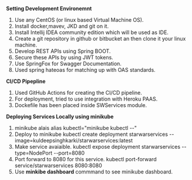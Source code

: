 **Setting Development Environemnt**
1. Use any CentOS (or linux based Virtual Machine OS).
2. Install docker,mavev, JKD and git on it.
3. Install Intellij IDEA community edition which will be used as IDE.
4. Create a git repository in github or bitbucket an then clone it your linux machine.
5. Develop REST APIs using Spring BOOT.
6. Secure these APIs by using JWT tokens.
7. Use SpringFox for Swagger Documentation.
8. Used spring hateoas for matching up with OAS standards.

**CI/CD Pipepline**
1. Used GitHub Actions for creating the CI/CD pipeline.
2. For deployment, tried to use integration with Heroku PAAS.
3. Dockefile has been placed inside SWServices module.

**Deploying Services Locally using minikube**
1. minikube alais 
alias kubectl="minikube kubectl --"
2. Deploy to minikube
kubectl create deployment starwarservices --image=kuldeepsinghkarki/starwarservices:latest
3. Make service avaiaible.
kubectl expose deployment starwarservices --type=NodePort --port=8080
4. Port forward to 8080 for this service.
kubectl port-forward service/starwarservices 8080:8080
5. Use **minkibe dashboard** commmand to see minikube dashboard.
